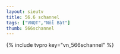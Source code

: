 ```yaml
---
layout: sieutv
title: 56.6 schannel
tags: ["VNQT","Nổi Bật"]
thumb: 566schannel
---
```

{% include tvpro key="vn_566schannel" %}

